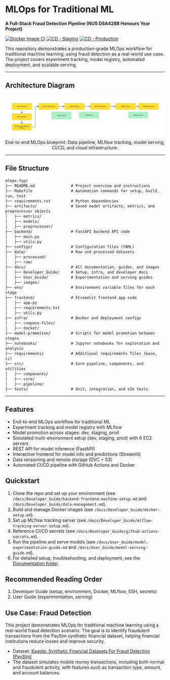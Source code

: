 # MLOps for Traditional ML
**A Full-Stack Fraud Detection Pipeline (NUS DSA4288 Honours Year Project)**

[![Docker Image CI](https://github.com/ChinSekYi/mlops-fyp/actions/workflows/ci.yml/badge.svg)](https://github.com/ChinSekYi/mlops-fyp/actions/workflows/ci.yml)
[![CD - Staging](https://github.com/ChinSekYi/mlops-fyp/actions/workflows/cd-staging.yml/badge.svg)](https://github.com/ChinSekYi/mlops-fyp/actions/workflows/cd-staging.yml)
[![CD - Production](https://github.com/ChinSekYi/mlops-fyp/actions/workflows/ci-prod.yml/badge.svg)](https://github.com/ChinSekYi/mlops-fyp/actions/workflows/ci-prod.yml)

This repository demonstrates a production-grade MLOps workflow for traditional machine learning, using fraud detection as a real-world use case. The project covers experiment tracking, model registry, automated deployment, and scalable serving.

---

## Architecture Diagram

<div align="center">
    <img src="docs/images/doc_mlops_blueprint.jpg" alt="MLOps End-to-End Blueprint"/>
    <br>
    <span>End-to-end MLOps blueprint: Data pipeline, MLflow tracking, model serving, CI/CD, and cloud infrastructure.</span>
</div>

---

## File Structure

```
mlops-fyp/
├── README.md                # Project overview and instructions
├── Makefile                 # Automation commands for setup, build, run, test
├── requirements.txt         # Python dependencies
├── artifacts/               # Saved model artifacts, metrics, and preprocessor objects
│   ├── metrics/
│   ├── models/
│   ├── preprocessor/
├── backend/                 # FastAPI backend API code
│   ├── main.py
│   ├── utils.py
├── configs/                 # Configuration files (YAML)
├── data/                    # Raw and processed datasets
│   ├── processed/
│   ├── raw/
├── docs/                    # All documentation, guides, and images
│   ├── Developer_Guide/     # Setup, infra, and developer docs
│   ├── User_Guide/          # Experimentation and serving guides
│   ├── images/              
├── env/                     # Environment variable files for each stage
├── frontend/                # Streamlit frontend app code
│   ├── app.py
│   ├── requirements.txt
│   ├── utils.py
├── infra/                   # Docker and deployment configs
│   ├── compose-files/
│   ├── docker/
├── model-promotion/         # Scripts for model promotion between stages
├── notebooks/               # Jupyter notebooks for exploration and analysis
├── requirements/            # Additional requirements files (base, ci)
├── src/                     # Core pipeline, components, and utilities
│   ├── components/
│   ├── core/
│   ├── pipeline/
├── tests/                   # Unit, integration, and e2e tests
```

---

## Features
- End-to-end MLOps workflow for traditional ML
- Experiment tracking and model registry with MLflow
- Model promotion across stages: dev, staging, prod
- Simulated multi-environment setup (dev, staging, prod) with 6 EC2 servers
- REST API for model inference (FastAPI)
- Interactive frontend for model info and predictions (Streamlit)
- Data versioning and remote storage (DVC + S3)
- Automated CI/CD pipeline with GitHub Actions and Docker

## Quickstart
1. Clone the repo and set up your environment (see `/docs/Developer_Guide/backend-frontend-machine-setup.md` and `/docs/Developer_Guide/data-management.md`).
2. Build and manage Docker images (see `/docs/Developer_Guide/docker-setup.md`).
3. Set up MLflow tracking server (see `/docs/Developer_Guide/mlflow-tracking-server-setup.md`).
4. Reference CI/CD secrets (see `/docs/Developer_Guide/github-actions-secrets.md`).
5. Run the pipeline and serve models (see `/docs/User_Guide/model-experimentation-guide.md` and `/docs/User_Guide/model-serving-guide.md`).
6. For detailed setup, troubleshooting, and deployment, see the [Documentation folder](./docs/README.md).

## Recommended Reading Order
1. Developer Guide (setup, environment, Docker, MLflow, SSH, secrets)
2. User Guide (experimentation, serving)

## Use Case: Fraud Detection
This project demonstrates MLOps for traditional machine learning using a real-world fraud detection scenario. The goal is to identify fraudulent transactions from the PaySim synthetic financial dataset, helping financial institutions reduce losses and improve security.

- Dataset: [Kaggle: Synthetic Financial Datasets For Fraud Detection (PaySim)](https://www.kaggle.com/datasets/ealaxi/paysim1)
- The dataset simulates mobile money transactions, including both normal and fraudulent activity, with features such as transaction type, amount, and account balances.